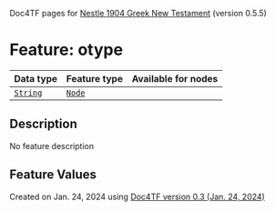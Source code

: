 Doc4TF pages for [Nestle 1904 Greek New Testament](https://github.com/saulocantanhede/tfgreek2/tree/master/tf) (version 0.5.5)
# Feature: otype
Data type|Feature type|Available for nodes
---|---|---
[`String`](featurebydatatype.md#string)|[`Node`](featurebytype.md#node)|
## Description
No feature description
## Feature Values
 

Created on Jan. 24, 2024 using [Doc4TF  version 0.3 (Jan. 24, 2024)](https://github.com/tonyjurg/Doc4TF) 